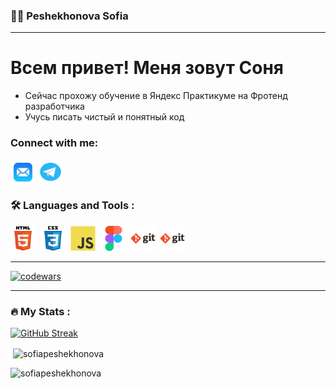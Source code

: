 ### :woman_student: Peshekhonova Sofia

---
# Всем привет! Меня зовут Соня
* Сейчас прохожу обучение в Яндекс Практикуме на Фротенд разработчика
* Учусь писать чистый и понятный код 


<h3 align="left">Connect with me:</h3>
<p align="left">
<a href="mailto:peshehonova_94@mail.ru" target="blank"><img align="center" src="./mail.svg" alt="SofiaPeshekhonova" height="40" width="40" /></a>
<a href="https://t.me/SofiaPeshekhonova" target="blank"><img align="center" src="./tel.svg" alt="SofiaPeshekhonova" height="35" width="40" /></a>
</p>

### :hammer_and_wrench: Languages and Tools :
<div>
  <img src="https://github.com/devicons/devicon/blob/master/icons/html5/html5-original-wordmark.svg" title="HTML" alt="HTML" width="40" height="40"/>&nbsp;
  <img src="https://github.com/devicons/devicon/blob/master/icons/css3/css3-original-wordmark.svg" title="css" alt="css" width="40" height="40"/>&nbsp;
  <img src="https://github.com/devicons/devicon/blob/master/icons/javascript/javascript-original.svg" title="JS" alt="JS" width="40" height="40"/>&nbsp;
  <img src="https://github.com/devicons/devicon/blob/master/icons/figma/figma-original.svg" title="figma" alt="figma" width="40" height="40"/>&nbsp;
  <img src="https://github.com/devicons/devicon/blob/master/icons/git/git-original-wordmark.svg" title="git" alt="git" width="40" height="40"/>&nbsp;
  <img src="https://github.com/devicons/devicon/blob/master/icons/git/git-original-wordmark.svg" title="git" alt="git" width="40" height="40"/>&nbsp;
 </div> 

---

[![codewars](https://www.codewars.com/users/sofiaPeshekhonova/badges/large)](https://www.codewars.com/users/sofiaPeshekhonova)   

---

### :fire: My Stats :

[![GitHub Streak](http://github-readme-streak-stats.herokuapp.com?user=sofiapeshekhonova&theme=lightk&hide_border=true&border_radius=6.5)](https://git.io/streak-stats)
<p>&nbsp;<img align="center" src="https://github-readme-stats.vercel.app/api?username=sofiapeshekhonova&show_icons=true&locale=en" alt="sofiapeshekhonova" /></p>
<p><img align="left" src="https://github-readme-stats.vercel.app/api/top-langs?username=sofiapeshekhonova&show_icons=true&locale=en&layout=compact" alt="sofiapeshekhonova" /></p
